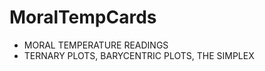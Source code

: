 MoralTempCards
==============
* MORAL TEMPERATURE READINGS
* TERNARY PLOTS, BARYCENTRIC PLOTS, THE SIMPLEX
